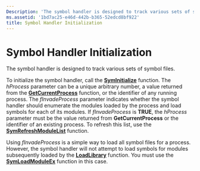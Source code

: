 ```yaml
---
Description: 'The symbol handler is designed to track various sets of symbol files.'
ms.assetid: '1bd7ac25-e46d-442b-b365-52edcd8bf922'
title: Symbol Handler Initialization
---
```


# Symbol Handler Initialization

The symbol handler is designed to track various sets of symbol files.

To initialize the symbol handler, call the [**SymInitialize**](syminitialize.md) function. The *hProcess* parameter can be a unique arbitrary number, a value returned from the [**GetCurrentProcess**](base.getcurrentprocess) function, or the identifier of any running process. The *fInvadeProcess* parameter indicates whether the symbol handler should enumerate the modules loaded by the process and load symbols for each of its modules. If *fInvadeProcess* is **TRUE**, the *hProcess* parameter must be the value returned from **GetCurrentProcess** or the identifier of an existing process. To refresh this list, use the [**SymRefreshModuleList**](symrefreshmodulelist.md) function.

Using *fInvadeProcess* is a simple way to load all symbol files for a process. However, the symbol handler will not attempt to load symbols for modules subsequently loaded by the [**LoadLibrary**](base.loadlibrary) function. You must use the [**SymLoadModuleEx**](symloadmoduleex.md) function in this case.

 

 



